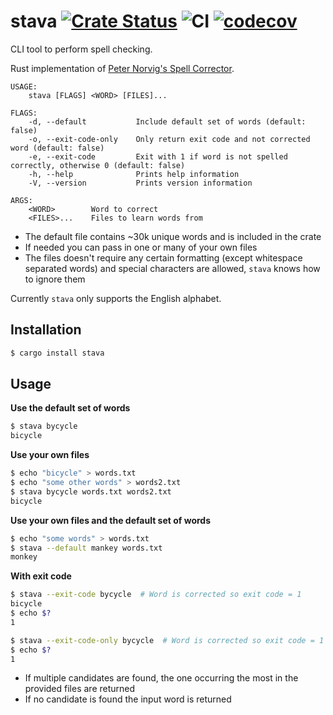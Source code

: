 # stava [![Crate Status](https://img.shields.io/crates/v/stava.svg)](https://crates.io/crates/stava) ![CI](https://github.com/simeg/stava/workflows/CI/badge.svg) [![codecov](https://codecov.io/gh/simeg/stava/branch/master/graph/badge.svg)](https://codecov.io/gh/simeg/stava)

CLI tool to perform spell checking.

Rust implementation of [Peter Norvig's Spell Corrector](http://norvig.com/spell-correct.html).

```
USAGE:
    stava [FLAGS] <WORD> [FILES]...

FLAGS:
    -d, --default           Include default set of words (default: false)
    -o, --exit-code-only    Only return exit code and not corrected word (default: false)
    -e, --exit-code         Exit with 1 if word is not spelled correctly, otherwise 0 (default: false)
    -h, --help              Prints help information
    -V, --version           Prints version information

ARGS:
    <WORD>        Word to correct
    <FILES>...    Files to learn words from
```

* The default file contains ~30k unique words and is included in the crate
* If needed you can pass in one or many of your own files
* The files doesn't require any certain formatting (except whitespace separated words) and special
characters are allowed, `stava` knows how to ignore them

Currently `stava` only supports the English alphabet.

## Installation
```bash
$ cargo install stava
```

## Usage
**Use the default set of words**
```bash
$ stava bycycle
bicycle
```

**Use your own files**
```bash
$ echo "bicycle" > words.txt
$ echo "some other words" > words2.txt
$ stava bycycle words.txt words2.txt
bicycle
```

**Use your own files and the default set of words**
```bash
$ echo "some words" > words.txt
$ stava --default mankey words.txt
monkey
```

**With exit code**
```bash
$ stava --exit-code bycycle  # Word is corrected so exit code = 1
bicycle
$ echo $?
1
```

```bash
$ stava --exit-code-only bycycle  # Word is corrected so exit code = 1
$ echo $?
1
```

* If multiple candidates are found, the one occurring the most in the provided files are returned
* If no candidate is found the input word is returned
